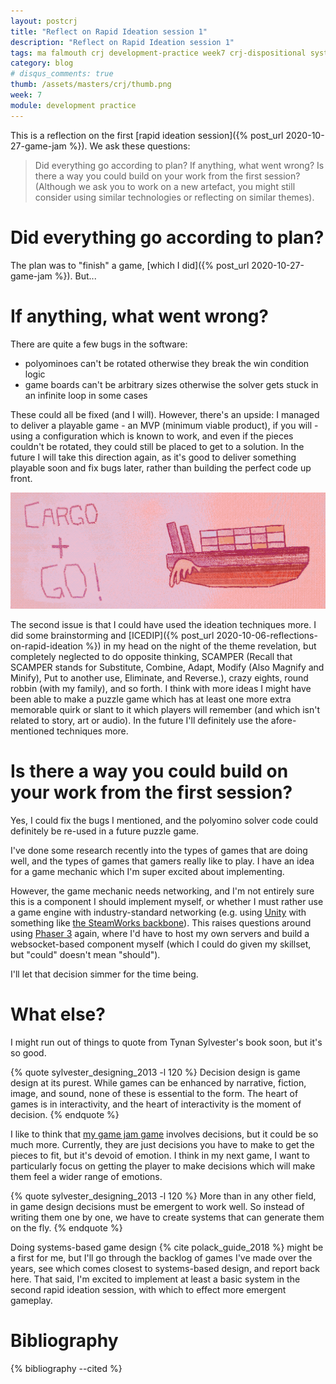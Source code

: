 ```yaml
---
layout: postcrj
title: "Reflect on Rapid Ideation session 1"
description: "Reflect on Rapid Ideation session 1"
tags: ma falmouth crj development-practice week7 crj-dispositional systems-based-design crj-cognitive crj-procedural
category: blog 
# disqus_comments: true
thumb: /assets/masters/crj/thumb.png
week: 7
module: development practice
---
```


This is a reflection on the first [rapid ideation session]({% post_url 2020-10-27-game-jam %}). We ask these questions:

> Did everything go according to plan? If anything, what went wrong?
> Is there a way you could build on your work from the first session? (Although we ask you to work on a new artefact, you might still consider using similar technologies or reflecting on similar themes).

# Did everything go according to plan?

The plan was to "finish" a game, [which I did]({% post_url 2020-10-27-game-jam %}). But...

# If anything, what went wrong?

There are quite a few bugs in the software:

- polyominoes can't be rotated otherwise they break the win condition logic
- game boards can't be arbitrary sizes otherwise the solver gets stuck in an infinite loop in some cases

These could all be fixed (and I will). However, there's an upside: I managed to deliver a playable game - an MVP (minimum viable product), if you will - using a configuration which is known to work, and even if the pieces couldn't be rotated, they could still be placed to get to a solution. In the future I will take this direction again, as it's good to deliver something playable soon and fix bugs later, rather than building the perfect code up front.

[![Cargo-n-Go screenshot](/assets/posts/2020-11-03-reflect-on-rapid-ideation-session-1/game.png)](https://opyate.itch.io/cargo-n-go)

The second issue is that I could have used the ideation techniques more. I did some brainstorming and [ICEDIP]({% post_url 2020-10-06-reflections-on-rapid-ideation %}) in my head on the night of the theme revelation, but completely neglected to do opposite thinking, SCAMPER (Recall that SCAMPER stands for Substitute, Combine, Adapt, Modify (Also Magnify and Minify), Put to another use, Eliminate, and Reverse.), crazy eights, round robbin (with my family), and so forth. I think with more ideas I might have been able to make a puzzle game which has at least one more extra memorable quirk or slant to it which players will remember (and which isn't related to story, art or audio). In the future I'll definitely use the afore-mentioned techniques more.

# Is there a way you could build on your work from the first session?

Yes, I could fix the bugs I mentioned, and the polyomino solver code could definitely be re-used in a future puzzle game.

I've done some research recently into the types of games that are doing well, and the types of games that gamers really like to play. I have an idea for a game mechanic which I'm super excited about implementing.

However, the game mechanic needs networking, and I'm not entirely sure this is a component I should implement myself, or whether I must rather use a game engine with industry-standard networking (e.g. using [Unity](https://unity.com/) with something like [the SteamWorks backbone](https://partner.steamgames.com/)). This raises questions around using [Phaser 3](http://phaser.io/) again, where I'd have to host my own servers and build a websocket-based component myself (which I could do given my skillset, but "could" doesn't mean "should").

I'll let that decision simmer for the time being.

# What else?

I might run out of things to quote from Tynan Sylvester's book soon, but it's so good. 

{% quote sylvester_designing_2013 -l 120 %}
Decision design is game design at its purest. While games can be enhanced by narrative, fiction, image, and sound, none of these is essential to the form. The heart of games is in interactivity, and the heart of interactivity is the moment of decision.
{% endquote %}

I like to think that [my game jam game](/cargogame) involves decisions, but it could be so much more. Currently, they are just decisions you have to make to get the pieces to fit, but it's devoid of emotion. I think in my next game, I want to particularly focus on getting the player to make decisions which will make them feel a wider range of emotions.

{% quote sylvester_designing_2013 -l 120 %}
More than in any other field, in game design <span class="highlight">decisions must be emergent to work well</span>. So instead of writing them one by one, we have to create <span class="highlight">systems that can generate them on the fly</span>.
{% endquote %}

Doing systems-based game design {% cite polack_guide_2018 %} might be a first for me, but I'll go through the backlog of games I've made over the years, see which comes closest to systems-based design, and report back here. That said, I'm excited to implement at least a basic system in the second rapid ideation session, with which to effect more emergent gameplay.

# Bibliography

{% bibliography --cited %}
